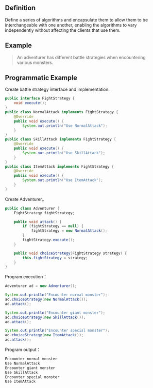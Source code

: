 ## Definition

Define a series of algorithms and encapsulate them to allow them to be interchangeable with one another, enabling the algorithms to vary independently without affecting the clients that use them.

## Example

> An adventurer has different battle strategies when encountering various monsters.  

## Programmatic Example

Create battle strategy interface and implementation.

```java
public interface FightStrategy {
    void execute();
}
public class NormalAttack implements FightStrategy {
    @Override
    public void execute() {
        System.out.println("Use NormalAttack");
    }
}
public class SkillAttack implements FightStrategy {
    @Override
    public void execute() {
        System.out.println("Use SkillAttack");
    }
}
public class ItemAttack implements FightStrategy {
    @Override
    public void execute() {
        System.out.println("Use ItemAttack");
    }
}
```

Create Adventurer。

```java
public class Adventurer {
    FightStrategy fightStrategy;

    public void attack() {
        if (fightStrategy == null) {
            fightStrategy = new NormalAttack();
        }
        fightStrategy.execute();
    }

    public void choiceStrategy(FightStrategy strategy) {
        this.fightStrategy = strategy;
    }
}
```

Program execution：

```java
Adventurer ad = new Adventurer();

System.out.println("Encounter normal monster");
ad.choiceStrategy(new NormalAttack());
ad.attack();

System.out.println("Encounter giant monster");
ad.choiceStrategy(new SkillAttack());
ad.attack();

System.out.println("Encounter special monster");
ad.choiceStrategy(new ItemAttack());
ad.attack();
```

Program output：

```java
Encounter normal monster
Use NormalAttack
Encounter giant monster
Use SkillAttack
Encounter special monster
Use ItemAttack
```
